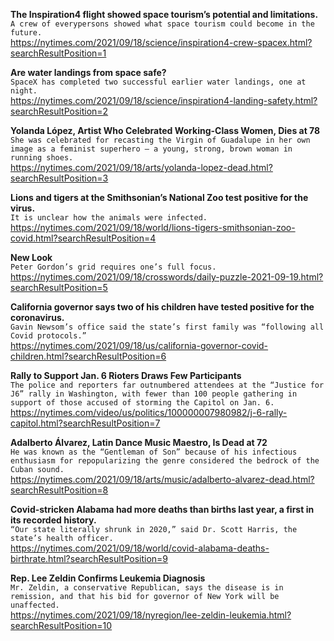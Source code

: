 **The Inspiration4 flight showed space tourism’s potential and limitations.**\
`A crew of everypersons showed what space tourism could become in the future.`\
https://nytimes.com/2021/09/18/science/inspiration4-crew-spacex.html?searchResultPosition=1

**Are water landings from space safe?**\
`SpaceX has completed two successful earlier water landings, one at night.`\
https://nytimes.com/2021/09/18/science/inspiration4-landing-safety.html?searchResultPosition=2

**Yolanda López, Artist Who Celebrated Working-Class Women, Dies at 78**\
`She was celebrated for recasting the Virgin of Guadalupe in her own image as a feminist superhero — a young, strong, brown woman in running shoes.`\
https://nytimes.com/2021/09/18/arts/yolanda-lopez-dead.html?searchResultPosition=3

**Lions and tigers at the Smithsonian’s National Zoo test positive for the virus.**\
`It is unclear how the animals were infected.`\
https://nytimes.com/2021/09/18/world/lions-tigers-smithsonian-zoo-covid.html?searchResultPosition=4

**New Look**\
`Peter Gordon’s grid requires one’s full focus.`\
https://nytimes.com/2021/09/18/crosswords/daily-puzzle-2021-09-19.html?searchResultPosition=5

**California governor says two of his children have tested positive for the coronavirus.**\
`Gavin Newsom’s office said the state’s first family was “following all Covid protocols.”`\
https://nytimes.com/2021/09/18/us/california-governor-covid-children.html?searchResultPosition=6

**Rally to Support Jan. 6 Rioters Draws Few Participants**\
`The police and reporters far outnumbered attendees at the “Justice for J6” rally in Washington, with fewer than 100 people gathering in support of those accused of storming the Capitol on Jan. 6.`\
https://nytimes.com/video/us/politics/100000007980982/j-6-rally-capitol.html?searchResultPosition=7

**Adalberto Álvarez, Latin Dance Music Maestro, Is Dead at 72**\
`He was known as the “Gentleman of Son” because of his infectious enthusiasm for repopularizing the genre considered the bedrock of the Cuban sound.`\
https://nytimes.com/2021/09/18/arts/music/adalberto-alvarez-dead.html?searchResultPosition=8

**Covid-stricken Alabama had more deaths than births last year, a first in its recorded history.**\
`“Our state literally shrunk in 2020,” said Dr. Scott Harris, the state’s health officer.`\
https://nytimes.com/2021/09/18/world/covid-alabama-deaths-birthrate.html?searchResultPosition=9

**Rep. Lee Zeldin Confirms Leukemia Diagnosis**\
`Mr. Zeldin, a conservative Republican, says the disease is in remission, and that his bid for governor of New York will be unaffected.`\
https://nytimes.com/2021/09/18/nyregion/lee-zeldin-leukemia.html?searchResultPosition=10

